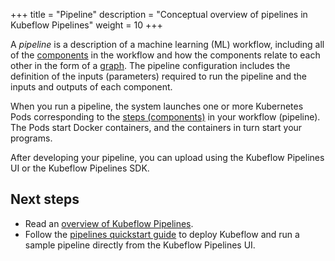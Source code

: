 +++
title = "Pipeline"
description = "Conceptual overview of pipelines in Kubeflow Pipelines"
weight = 10
+++

A *pipeline* is a description of a machine learning (ML) workflow, including all
of the [components](/docs/pipelines/overview/concepts/component/) in the workflow and how the components relate to each other in
the form of a [graph](/docs/pipelines/concepts/graph/). The pipeline
configuration includes the definition of the inputs (parameters) required to run
the pipeline and the inputs and outputs of each component.

When you run a pipeline, the system launches one or more Kubernetes Pods
corresponding to the [steps (components)](/docs/pipelines/overview/concepts/step/) in your workflow (pipeline). The Pods
start Docker containers, and the containers in turn start your programs.

After developing your pipeline, you can upload using the Kubeflow Pipelines UI or the Kubeflow Pipelines SDK.

## Next steps

* Read an [overview of Kubeflow Pipelines](/docs/pipelines/pipelines-overview/).
* Follow the [pipelines quickstart guide](/docs/pipelines/pipelines-quickstart/) 
  to deploy Kubeflow and run a sample pipeline directly from the Kubeflow 
  Pipelines UI.
